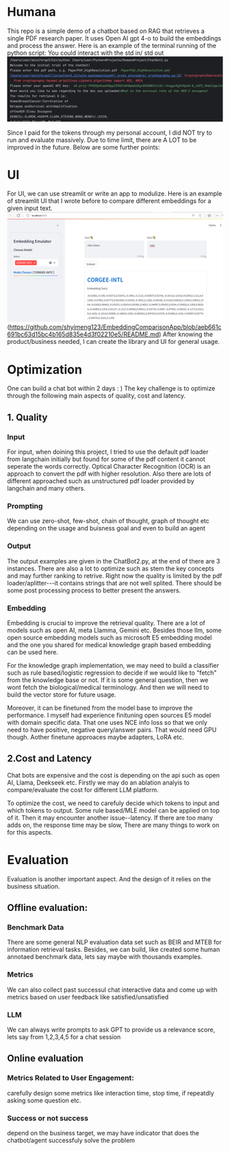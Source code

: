 # Humana

This repo is a simple demo of a chatbot based on RAG that retrieves a single PDF research paper.
It uses Open AI gpt 4-o to build the embeddings and process the answer.
Here is an example of the terminal running of the python script:
You could interact with the std in/ std out
![Screenshot](https://github.com/shyimeng123/Humana/blob/3fcdf7b2d2d497f19bb232252221d123e496634e/TerminalRun.png)

Since I paid for the tokens through my personal account, I did NOT try to run and evaluate massively. Due to time limit, there are A LOT to be improved in the future. Below are some further points:

# UI
For UI, we can use streamlit or write an app to modulize. Here is an example of streamlit UI that I wrote before to compare different embeddings for a given input text. ![screenshot](https://github.com/shyimeng123/Humana/blob/4a99fb155d584c36175e6cdd09cc1de6eedcc4cd/SampleApp.png)
(https://github.com/shyimeng123/EmbeddingComparisonApp/blob/aeb661c691bc63d15bc4b165d835e4d3f02210e5/README.md) After knowing the product/business needed, I can create the library and UI for general usage.

# Optimization
One can build a chat bot within 2 days : ) The key challenge is to optimize through the following main aspects of quality, cost and latency.

## 1. Quality
### Input
For input, when doining this project, I tried to use the default pdf loader from langchain initially but found for some of the pdf content it cannot seperate the words correctly. Optical Character Recognition (OCR) is an approach to convert the pdf with higher resolution. Also there are lots of different approached such as unstructured pdf loader provided by langchain and many others. 

### Prompting
We can use zero-shot, few-shot, chain of thought, graph of thought etc depending on the usage and buisness goal and even to build an agent

### Output
The output examples are given in the ChatBot2.py, at the end of there are 3 instances. There are also a lot to optimize such as stem the key concepts and may further ranking to retrive. Right now the quality is limited by the pdf loader/aplitter---it contains strings that are not well splited. There should be some post processing process to better present the answers.

### Embedding
Embedding is crucial to improve the retrieval quality. There are a lot of models such as open AI, meta Llamma, Gemini etc. Besides those llm, some open source embedding models such as microsoft E5 embedding model and the one you shared for medical knowledge graph based embedding can be used here.

For the knowledge graph implementation, we may need to build a classifier such as rule based/logistic regression to decide if we would like to "fetch" from the knowledge base or not. If it is some general question, then we wont fetch the biological/medical terminology. And then we will need to build the vector store for future usage.

Moreover, it can be finetuned from the model base to improve the performance. I myself had experience finituning open sources E5 model with domain specific data. That one uses NCE info loss so that we only need to have positive, negative query/answer pairs. That would need GPU though. Aother finetune approaces maybe adapters, LoRA etc.
  
## 2.Cost and Latency

Chat bots are expensive and the cost is depending on the api such as open AI, Llama, Deekseek etc. Firstly we may do an ablation analyis to compare/evaluate the cost for different LLM platform.

To optimize the cost, we need to carefuly decide which tokens to input and which tokens to output. Some rule based/MLE model can be applied on top of it.
Then it may encounter another issue--latency. If there are too many adds on, the response time may be slow, There are many things to work on for this aspects.

# Evaluation
Evaluation is another important aspect. And the design of it relies on the business situation.

## Offline evaluation:
### Benchmark Data
There are some general NLP evaluation data set such as BEIR and MTEB for information retrieval tasks. Besides, we can build, like created some human annotaed benchmark data, lets say maybe with thousands examples.

### Metrics
We can also collect past successul chat interactive data and come up with metrics based on user feedback like satisfied/unsatisfied

### LLM
We can always write prompts to ask GPT to provide us a relevance score, lets say from 1,2,3,4,5 for a chat session

## Online evaluation
### Metrics Related to User Engagement:
carefully design some metrics like interaction time, stop time, if repeatdly asking some question etc.

### Success or not success
depend on the business target, we may have indicator that does the chatbot/agent successfuly solve the problem




